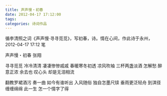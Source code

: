 ```yaml
---
title: 声声慢・初春
date: 2012-04-17 17:12:00
tags:
categories: 诗词作品
---
```


循李清照之词《声声慢·寻寻觅觅》，写初春，诗。情在心间，作此诗于永州，2012-04-17 17:12 笔

<!-- more -->

<p class="poem">
声声慢・初春
张翔

寻寻觅觅
冷冷清清
凄凄惨惨戚戚
春暖寒冬初透
凉风吹袖
三杯两盏淡酒
怎解愁
醉意正浓
余去也
叹心头
却是无泪相流

翻教罗裙酒污
奏一曲
如今有谁听出
入风随俗
独自怎墨尺牍
垂雨更泛轻舟
到淇径
缠缠绵绵
此一生
怎一个情字了得

</p>
